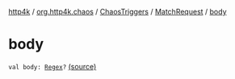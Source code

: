 [http4k](../../../index.md) / [org.http4k.chaos](../../index.md) / [ChaosTriggers](../index.md) / [MatchRequest](index.md) / [body](./body.md)

# body

`val body: `[`Regex`](https://kotlinlang.org/api/latest/jvm/stdlib/kotlin.text/-regex/index.html)`?` [(source)](https://github.com/http4k/http4k/blob/master/http4k-testing-chaos/src/main/kotlin/org/http4k/chaos/ChaosTriggers.kt#L86)
